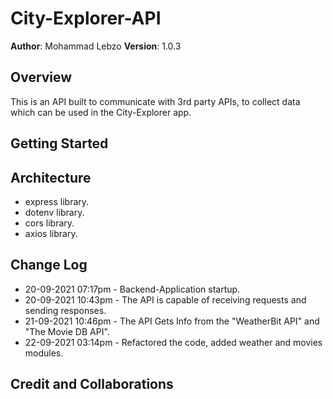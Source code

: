 # City-Explorer-API

**Author**: Mohammad Lebzo
**Version**: 1.0.3
<!-- (increment the patch/fix version number if you make more commits past your first submission) -->

## Overview
<!-- Provide a high level overview of what this application is and why you are building it, beyond the fact that it's an assignment for this class. (i.e. What's your problem domain?) -->
This is an API built to communicate with 3rd party APIs, to collect data which can be used in the City-Explorer app. 

## Getting Started
<!-- What are the steps that a user must take in order to build this app on their own machine and get it running? -->

## Architecture
<!-- Provide a detailed description of the application design. What technologies (languages, libraries, etc) you're using, and any other relevant design information. -->
- express library.
- dotenv library.
- cors library.
- axios library.

## Change Log
<!-- Use this area to document the iterative changes made to your application as each feature is successfully implemented. Use time stamps. Here's an example:

01-01-2001 4:59pm - Application now has a fully-functional express server, with a GET route for the location resource. -->

- 20-09-2021 07:17pm - Backend-Application startup.
- 20-09-2021 10:43pm - The API is capable of receiving requests and sending responses.
- 21-09-2021 10:46pm - The API Gets Info from the "WeatherBit API" and "The Movie DB API".
- 22-09-2021 03:14pm - Refactored the code, added weather and movies modules.

## Credit and Collaborations
<!-- Give credit (and a link) to other people or resources that helped you build this application. -->